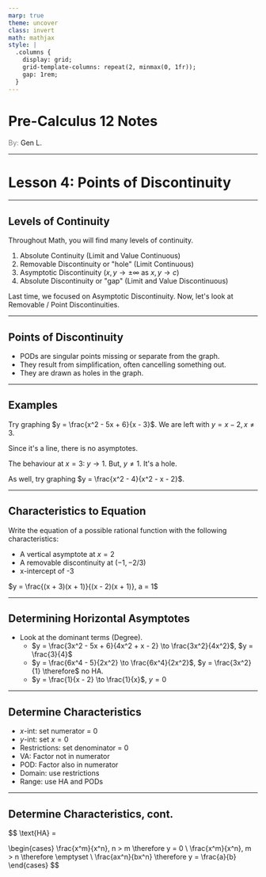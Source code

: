 ```yaml
---
marp: true
theme: uncover
class: invert
math: mathjax
style: |
  .columns {
    display: grid;
    grid-template-columns: repeat(2, minmax(0, 1fr));
    gap: 1rem;
  }
---
```


# <!--fit--> Pre-Calculus 12 Notes
<span style="color:grey">By:</span> Gen L.

<!--_footer: In partnership with Hyperion University, 2024-->

---

<!--paginate: true-->

# Lesson 4: Points of Discontinuity

---

## Levels of Continuity

Throughout Math, you will find many levels of continuity.

1. Absolute Continuity (Limit and Value Continuous)
2. Removable Discontinuity or "hole" (Limit Continuous)
3. Asymptotic Discontinuity ($x,y \to \pm \infty$ as $x,y \to c$)
4. Absolute Discontinuity or "gap" (Limit and Value Discontinuous)

Last time, we focused on Asymptotic Discontinuity.
Now, let's look at Removable / Point Discontinuities.

---

## Points of Discontinuity

* PODs are singular points missing or separate from the graph.
* They result from simplification, often cancelling something out.
* They are drawn as holes in the graph.

---

## Examples

Try graphing $y = \frac{x^2 - 5x + 6}{x - 3}$. We are left with $y = x - 2, x \neq 3$.

Since it's a line, there is no asymptotes.

The behaviour at $x = 3$: $y \to 1$. But, $y \neq 1$. It's a hole.

As well, try graphing $y = \frac{x^2 - 4}{x^2 - x - 2}$.

---

## Characteristics to Equation

Write the equation of a possible rational function with the following characteristics:

* A vertical asymptote at $x = 2$
* A removable discontinuity at $(-1, -2/3)$
* x-intercept of -3

$y = \frac{(x + 3)(x + 1)}{(x - 2)(x + 1)}, a = 1$

---

## Determining Horizontal Asymptotes

* Look at the dominant terms (Degree).
    * $y = \frac{3x^2 - 5x + 6}{4x^2 + x - 2} \to \frac{3x^2}{4x^2}$, $y = \frac{3}{4}$
    * $y = \frac{6x^4 - 5}{2x^2} \to \frac{6x^4}{2x^2}$, $y = \frac{3x^2}{1} \therefore$ no HA.
    * $y = \frac{1}{x - 2} \to \frac{1}{x}$, $y = 0$

---

## Determine Characteristics

* $x$-int: set numerator = $0$
* $y$-int: set $x = 0$
* Restrictions: set denominator = $0$
* VA: Factor not in numerator
* POD: Factor also in numerator
* Domain: use restrictions
* Range: use HA and PODs

---

## Determine Characteristics, cont.

$$
\text{HA} = 

\begin{cases}
    \frac{x^m}{x^n}, n > m \therefore y = 0 \\
    \frac{x^m}{x^n}, m > n \therefore \emptyset \\
    \frac{ax^n}{bx^n} \therefore y = \frac{a}{b}
\end{cases}
$$

